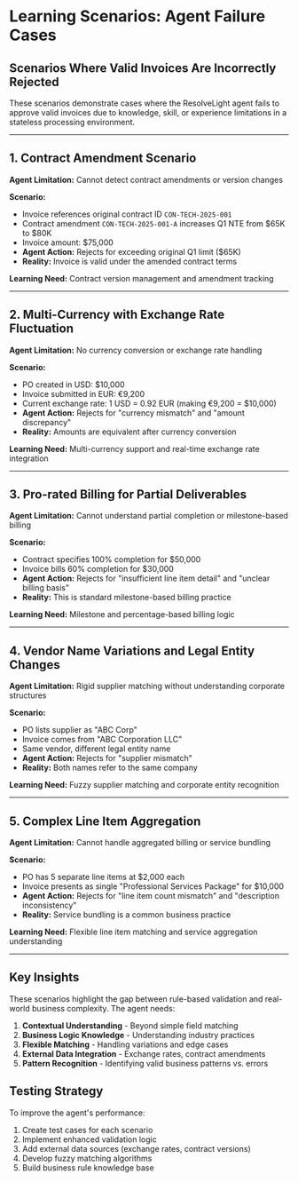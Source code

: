 # Learning Scenarios: Agent Failure Cases
## Scenarios Where Valid Invoices Are Incorrectly Rejected

These scenarios demonstrate cases where the ResolveLight agent fails to approve valid invoices due to knowledge, skill, or experience limitations in a stateless processing environment.

---

## 1. Contract Amendment Scenario
**Agent Limitation:** Cannot detect contract amendments or version changes

**Scenario:** 
- Invoice references original contract ID `CON-TECH-2025-001`
- Contract amendment `CON-TECH-2025-001-A` increases Q1 NTE from $65K to $80K
- Invoice amount: $75,000
- **Agent Action:** Rejects for exceeding original Q1 limit ($65K)
- **Reality:** Invoice is valid under the amended contract terms

**Learning Need:** Contract version management and amendment tracking

---

## 2. Multi-Currency with Exchange Rate Fluctuation
**Agent Limitation:** No currency conversion or exchange rate handling

**Scenario:**
- PO created in USD: $10,000
- Invoice submitted in EUR: €9,200
- Current exchange rate: 1 USD = 0.92 EUR (making €9,200 = $10,000)
- **Agent Action:** Rejects for "currency mismatch" and "amount discrepancy"
- **Reality:** Amounts are equivalent after currency conversion

**Learning Need:** Multi-currency support and real-time exchange rate integration

---

## 3. Pro-rated Billing for Partial Deliverables
**Agent Limitation:** Cannot understand partial completion or milestone-based billing

**Scenario:**
- Contract specifies 100% completion for $50,000
- Invoice bills 60% completion for $30,000
- **Agent Action:** Rejects for "insufficient line item detail" and "unclear billing basis"
- **Reality:** This is standard milestone-based billing practice

**Learning Need:** Milestone and percentage-based billing logic

---

## 4. Vendor Name Variations and Legal Entity Changes
**Agent Limitation:** Rigid supplier matching without understanding corporate structures

**Scenario:**
- PO lists supplier as "ABC Corp"
- Invoice comes from "ABC Corporation LLC"
- Same vendor, different legal entity name
- **Agent Action:** Rejects for "supplier mismatch"
- **Reality:** Both names refer to the same company

**Learning Need:** Fuzzy supplier matching and corporate entity recognition

---

## 5. Complex Line Item Aggregation
**Agent Limitation:** Cannot handle aggregated billing or service bundling

**Scenario:**
- PO has 5 separate line items at $2,000 each
- Invoice presents as single "Professional Services Package" for $10,000
- **Agent Action:** Rejects for "line item count mismatch" and "description inconsistency"
- **Reality:** Service bundling is a common business practice

**Learning Need:** Flexible line item matching and service aggregation understanding

---

## Key Insights

These scenarios highlight the gap between rule-based validation and real-world business complexity. The agent needs:

1. **Contextual Understanding** - Beyond simple field matching
2. **Business Logic Knowledge** - Understanding industry practices
3. **Flexible Matching** - Handling variations and edge cases
4. **External Data Integration** - Exchange rates, contract amendments
5. **Pattern Recognition** - Identifying valid business patterns vs. errors

## Testing Strategy

To improve the agent's performance:
1. Create test cases for each scenario
2. Implement enhanced validation logic
3. Add external data sources (exchange rates, contract versions)
4. Develop fuzzy matching algorithms
5. Build business rule knowledge base
